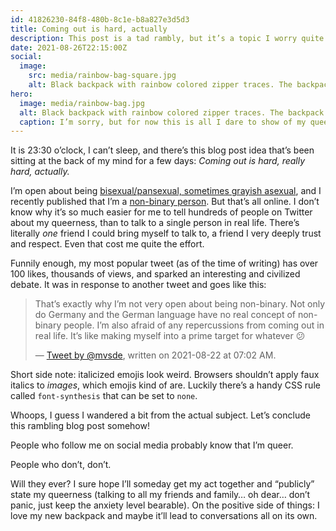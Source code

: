 ```yaml
---
id: 41826230-84f8-480b-8c1e-b8a827e3d5d3
title: Coming out is hard, actually
description: This post is a tad rambly, but it’s a topic I worry quite a bit about lately.
date: 2021-08-26T22:15:00Z
social:
  image:
    src: media/rainbow-bag-square.jpg
    alt: Black backpack with rainbow colored zipper traces. The backpack leans against a tree.
hero:
  image: media/rainbow-bag.jpg
  alt: Black backpack with rainbow colored zipper traces. The backpack leans against a tree.
  caption: I’m sorry, but for now this is all I dare to show of my queerness in real life.
---
```


It is 23:30 o’clock, I can’t sleep, and there’s this blog post idea that’s been sitting at the back of my mind for a few days: _Coming out is hard, really hard, actually._

I’m open about being [bisexual/pansexual, sometimes grayish asexual](../straight-until-proven-fabulous/), and I recently published that I’m a [non-binary person](../down-the-rabbit-hole/). But that’s all online. I don’t know why it’s so much easier for me to tell hundreds of people on Twitter about my queerness, than to talk to a single person in real life. There’s literally _one_ friend I could bring myself to talk to, a friend I very deeply trust and respect. Even that cost me quite the effort.

Funnily enough, my most popular tweet (as of the time of writing) has over 100 likes, thousands of views, and sparked an interesting and civilized debate. It was in response to another tweet and goes like this:

> That’s exactly why I’m not very open about being non-binary. Not only do Germany and the German language have no real concept of non-binary people. I’m also afraid of any repercussions from coming out in real life. It’s like making myself into a prime target for whatever 😕
>
> — [Tweet by @mvsde](https://twitter.fynn.be/1429308025303617536/), written on 2021-08-22 at 07:02 AM.

Short side note: italicized emojis look weird. Browsers shouldn’t apply faux italics to _images_, which emojis kind of are. Luckily there’s a handy CSS rule called `font-synthesis` that can be set to `none`.

Whoops, I guess I wandered a bit from the actual subject. Let’s conclude this rambling blog post somehow!

People who follow me on social media probably know that I’m queer.

People who don’t, don’t.

Will they ever? I sure hope I’ll someday get my act together and “publicly” state my queerness (talking to all my friends and family… oh dear… don’t panic, just keep the anxiety level bearable). On the positive side of things: I love my new backpack and maybe it’ll lead to conversations all on its own.
